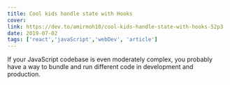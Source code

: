 ```yaml
---
title: Cool kids handle state with Hooks
cover: 
link: https://dev.to/amirmoh10/cool-kids-handle-state-with-hooks-52p3
date: 2019-07-02
tags: ['react','javaScript','webDev', 'article']
---
```


If your JavaScript codebase is even moderately complex, you probably have a way to bundle and run different code in development and production.
